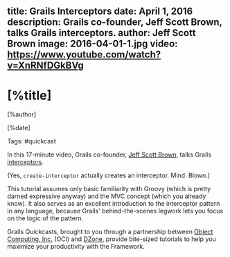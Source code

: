 title: Grails Interceptors
date: April 1, 2016   
description: Grails co-founder, Jeff Scott Brown, talks Grails interceptors.
author: Jeff Scott Brown
image: 2016-04-01-1.jpg
video: https://www.youtube.com/watch?v=XnRNfDGkBVg    
---

# [%title]

[%author]

[%date] 

Tags: #quickcast

In this 17-minute video, Grails co-founder, [Jeff Scott Brown](https://objectcomputing.com/products/2gm-team#brown), talks Grails [interceptors](https://en.wikipedia.org/wiki/Interceptor_pattern).

(Yes, `create-interceptor` actually creates an interceptor. Mind. Blown.)

This tutorial assumes only basic familiarity with Groovy (which is pretty darned expressive anyway) and the MVC concept (which you already know). It also serves as an excellent introduction to the interceptor pattern in any language, because Grails' behind-the-scenes legwork lets you focus on the logic of the pattern.

Grails Quickcasts, brought to you through a partnership between [Object Computing, Inc.](https://objectcomputing.com/) (OCI) and [DZone](https://dzone.com/), provide bite-sized tutorials to help you maximize your productivity with the Framework.